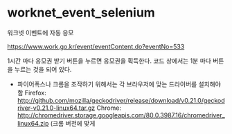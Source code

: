 # worknet_event_selenium

워크넷 이벤트에 자동 응모

https://www.work.go.kr/event/eventContent.do?eventNo=533

1시간 마다 응모권 받기 버튼을 누르면 응모권을 획득한다.
코드 상에서는 1분 마다 버튼을 누르는 것을 되어 있다.

* 파이어폭스나 크롬을 조작하기 위해서는 각 브라우저에 맞는 드라이버를 설치해야함
Firefox: http://github.com/mozilla/geckodriver/release/download/v0.21.0/geckodriver-v0.21.0-linux64.tar.gz
Chrome: http://chromedriver.storage.googleapis.com/80.0.3987.16/chromedriver_linux64.zip (크롬 버전에 맞게 
